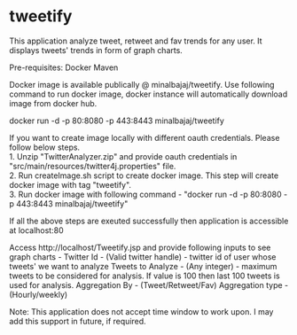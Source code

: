 # tweetify
This application analyze tweet, retweet and fav trends for any user. It displays tweets' trends in form of graph charts.

Pre-requisites:
        Docker
        Maven

Docker image is available publically @ minalbajaj/tweetify. Use following command to run docker image, docker instance will automatically download image from docker hub.

docker run -d -p 80:8080 -p 443:8443 minalbajaj/tweetify

If you want to create image locally with different oauth credentials. Please follow below steps.<br>
        1. Unzip "TwitterAnalyzer.zip" and provide oauth credentials in "src/main/resources/twitter4j.properties" file.<br>
        2. Run createImage.sh script to create docker image. This step will create docker image with tag "tweetify".<br>
        3. Run docker image with following command - "docker run -d -p 80:8080 -p 443:8443 minalbajaj/tweetify"<br>

If all the above steps are exeuted successfully then application is accessible at localhost:80

Access http://localhost/Tweetify.jsp and provide following inputs to see graph charts -
        Twitter Id -
                (Valid twitter handle) - twitter id of user whose tweets' we want to analyze
        Tweets to Analyze -
                (Any integer) - maximum tweets to be considered for analysis. If value is 100 then last 100 tweets is used for analysis.
        Aggregation By -
                (Tweet/Retweet/Fav)
        Aggregation type -
                (Hourly/weekly)

Note: This application does not accept time window to work upon. I may add this support in future, if required.
